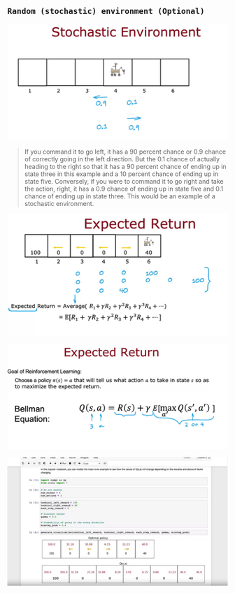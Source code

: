 ## `Random (stochastic) environment (Optional)`

![Alt text](<ref img/5.png>)

> If you command it to go left, it has a 90 percent chance or 0.9 chance of correctly going in the left direction. But the 0.1 chance of actually heading to the right so that it has a 90 percent chance of ending up in state three in this example and a 10 percent chance of ending up in state five. Conversely, if you were to command it to go right and take the action, right, it has a 0.9 chance of ending up in state five and 0.1 chance of ending up in state three. This would be an example of a stochastic environment.

![Alt text](<ref img/6.png>)

![Alt text](<ref img/7.png>)

![Alt text](<ref img/8.png>)